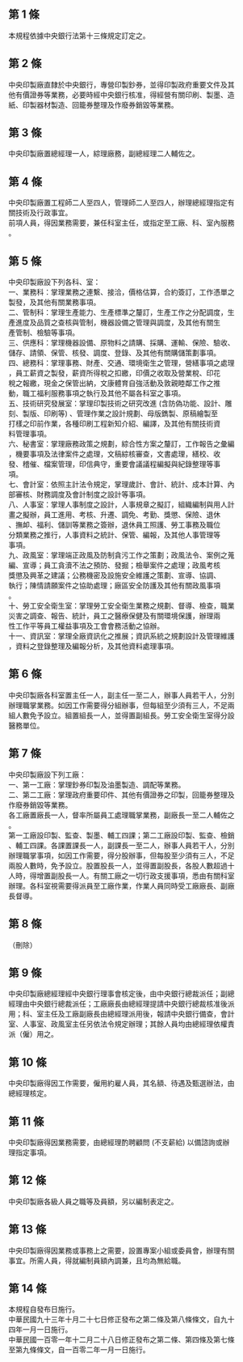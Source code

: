 第 1 條
-------
本規程依據中央銀行法第十三條規定訂定之。

第 2 條
-------
中央印製廠直隸於中央銀行，專營印製鈔券，並得印製政府重要文件及其  
他有價證券等業務，必要時經中央銀行核准，得經營有關印刷、製墨、造  
紙、印製器材製造、回籠券整理及作廢券銷毀等業務。

第 3 條
-------
中央印製廠置總經理一人，綜理廠務，副總經理二人輔佐之。

第 4 條
-------
中央印製廠置工程師二人至四人，管理師二人至四人，辦理總經理指定有  
關技術及行政事宜。  
前項人員，得因業務需要，兼任科室主任，或指定至工廠、科、室內服務  
。

第 5 條
-------
中央印製廠設下列各科、室：  
一、業務科：掌理業務之連繫、接洽，價格估算，合約簽訂，工作憑單之  
    製發，及其他有關業務事項。  
二、管制科：掌理生產能力、生產標準之釐訂，生產工作之分配調度，生  
    產進度及品質之查核與管制，機器設備之管理與調度，及其他有關生  
    產管制、檢驗等事項。  
三、供應科：掌理機器設備、原物料之請購、採購、運輸、保險、驗收、  
    儲存、請領、保管、核發、調度、登錄、及其他有關購儲策劃事項。  
四、總務科：掌理事務、財產、交通、環境衛生之管理，營繕事項之處理  
    ，員工薪資之製發，薪資所得稅之扣繳，印價之收取及營業稅、印花  
    稅之報繳，現金之保管出納，文康體育自強活動及敦親睦鄰工作之推  
    動，職工福利服務事項之執行及其他不屬各科室之事項。  
五、技術研究發展室：掌理印製技術之研究改進 (含防偽功能、設計、雕  
    刻、製版、印刷等) 、管理作業之設計規劃、母版鐫製、原稿繪製至  
    打樣之印前作業，各種印刷工程新知介紹、編譯，及其他有關技術資  
    料管理事項。  
六、秘書室：掌理廠務政策之規劃，綜合性方案之釐訂，工作報告之彙編  
    ，機要事項及法律案件之處理，文稿綜核審查，文書處理，繕校、收  
    發、稽催、檔案管理，印信典守，重要會議議程編擬與紀錄整理等事  
    項。  
七、會計室：依照主計法令規定，掌理歲計、會計、統計、成本計算、內  
    部審核、財務調度及會計制度之設計等事項。  
八、人事室：掌理人事制度之設計，人事規章之擬訂，組織編制與用人計  
    畫之擬辦，員工進用、考核、升遷、調免、考勤、獎懲、保險、退休  
    、撫卹、福利、儲訓等業務之簽辦，退休員工照護、勞工事務及職位  
    分類業務之推行，人事資料之統計、保管、編報，及其他人事管理等  
    事項。  
九、政風室：掌理端正政風及防制貪污工作之策劃；政風法令、案例之蒐  
    編、宣導；員工貪瀆不法之預防、發掘；檢舉案件之處理；政風考核  
    獎懲及興革之建議；公務機密及設施安全維護之策劃、宣導、協調、  
    執行；陳情請願案件之協助處理；廠區安全防護及其他有關政風事項  
    。  
十、勞工安全衛生室：掌理勞工安全衛生業務之規劃、督導、檢查，職業  
    災害之調查、報告、統計，員工之醫療保健及有關環境保護，辦理兩  
    性工作平等員工權益事項及工會會務活動之協辦。  
十一、資訊室：掌理全廠資訊化之推展；資訊系統之規劃設計及管理維護  
      ，資料之登錄整理及編報分析，及其他資料處理事項。

第 6 條
-------
中央印製廠各科室置主任一人，副主任一至二人，辦事人員若干人，分別  
辦理職掌業務。如因工作需要得分組辦事，但每組至少須有三人，不足兩  
組人數免予設立。組置組長一人，並得置副組長。勞工安全衛生室得分設  
醫務單位。

第 7 條
-------
中央印製廠設下列工廠：  
一、第一工廠：掌理鈔券印製及油墨製造、調配等業務。  
二、第二工廠：掌理政府重要印件、其他有價證券之印製，回籠券整理及  
    作廢券銷毀等業務。  
各工廠置廠長一人，督率所屬員工處理職掌業務，副廠長一至二人輔佐之  
。  
第一工廠設印製、監查、製墨、輔工四課；第二工廠設印製、監查、檢銷  
、輔工四課。各課置課長一人，副課長一至二人，辦事人員若干人，分別  
辦理職掌事項，如因工作需要，得分股辦事，但每股至少須有三人，不足  
兩股人數時，免予設立。股置股長一人，並得置副股長，各股人數超過十  
人時，得增置副股長一人。有關工廠之一切行政支援事項，悉由有關科室  
辦理。各科室視需要得派員至工廠作業，作業人員同時受工廠廠長、副廠  
長督導。

第 8 條
-------
（刪除）

第 9 條
-------
中央印製廠總經理經中央銀行理事會核定後，由中央銀行總裁派任；副總  
經理由中央銀行總裁派任；工廠廠長由總經理提請中央銀行總裁核准後派  
用；科、室主任及工廠副廠長由總經理派用後，報請中央銀行備查，會計  
室、人事室、政風室主任另依法令規定辦理；其餘人員均由總經理依權責  
派（僱）用之。

第 10 條
--------
中央印製廠得因工作需要，僱用約雇人員，其名額、待遇及甄選辦法，由  
總經理核定。

第 11 條
--------
中央印製廠得因業務需要，由總經理酌聘顧問 (不支薪給) 以備諮詢或辦  
理指定事項。

第 12 條
--------
中央印製廠各級人員之職等及員額，另以編制表定之。

第 13 條
--------
中央印製廠得因業務或事務上之需要，設置專案小組或委員會，辦理有關  
事宜。所需人員，得就編制員額內調兼，且均為無給職。

第 14 條
--------
本規程自發布日施行。  
中華民國九十三年十月二十七日修正發布之第二條及第八條條文，自九十  
四年一月一日施行。  
中華民國一百零一年十二月二十八日修正發布之第二條、第四條及第七條  
至第九條條文，自一百零二年一月一日施行。


